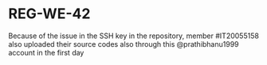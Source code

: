 # REG-WE-42
 
 Because of the issue in the SSH key in the repository,  member #IT20055158 also uploaded their source codes also through this @prathibhanu1999 account  in the first day

 
